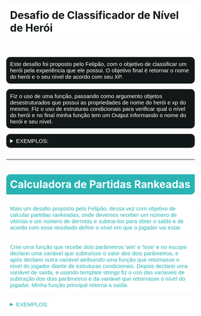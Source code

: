 <link rel="preconnect" href="https://fonts.googleapis.com">
<link rel="preconnect" href="https://fonts.gstatic.com" crossorigin>
<link href="https://fonts.googleapis.com/css2?family=Inter&display=swap" rel="stylesheet">

<h1 style="color: #121717; background-color: #fff; padding: 10px; border-radius: 10px 0;"> Desafio de Classificador de Nível de Herói </h1>
<br>


<p style="color: #fff; background-color: #121717; font-size: 15px; padding: 10px; border-radius: 10px; font-family: sans-serif;"> Este desafio foi proposto pelo Felipão, com o objetivo de classificar um herói pela experiência que ele possui. O objetivo final é retornar o nome do herói e o seu nível de acordo com seu XP. </p>

<p style="color: #fff; background-color: #121717; font-size: 15px; padding: 10px; border-radius: 10px; font-family: sans-serif"> Fiz o uso de uma função, passando como argumento objetos desestruturados que possui as propriedades de nome do herói e xp do mesmo. Fiz o uso de estruturas condicionais para verificar qual o nível do herói e no final minha função tem um Output informando o nome do herói e seu nível. </p>

<details style="background-color: #121717; color: #fff; padding: 10px; border-radius: 10px;">
<summary style="color: #fff; font-size: 15px; font-family: sans-serif">EXEMPLOS:</summary>
<hr>
<p style="font-family: 'Inter', sans-serif;">O Herói de nome MrCastle está no nível de Bronze</p>
<hr>
<p style="font-family: 'Inter', sans-serif;">O Herói de nome BatMonster está no nível de Platina</p>
<hr>
<p style="font-family: 'Inter', sans-serif;">O Herói de nome Dj está no nível de Ouro</p>
<hr>
<p style="font-family: 'Inter', sans-serif;">O Herói de nome LightRobot está no nível de Ouro</p>
<hr>
<p style="font-family: 'Inter', sans-serif;">O Herói de nome Dragon está no nível de Prata</p>
</details>

<br>
<hr>

<h1 style="background-color: #29B3B3; padding: 10px; border-radius: 10px 0; color: #fff"> Calculadora de Partidas Rankeadas </h1>


<p style="color: #29b3b3; background-color: #fff; font-size: 15px; padding: 10px; border-radius: 10px; font-family: sans-serif"> Mais um desafio proposto pelo Felipão, dessa vez com objetivo de calcular partidas rankeadas, onde devemos receber um número de vitórias e um número de derrotas e subtrai-los para obter o saldo e de acordo com esse resultado definir o nível em que o jogador vai estar. </p>

<p style="color: #29b3b3; background-color: #fff; font-size: 15px; padding: 10px; border-radius: 10px; font-family: sans-serif"> Criei uma função que recebe dois parâmetros 'win' e 'lose' e no escopo declarei uma variável que subtraísse o valor dos dois parâmetros, e após declarei outra variável atribuindo uma função que retornasse o nível do jogador diante de estruturas condicionais. Depois declarei uma variável de saída, e usando template strings fiz o uso das varíaveis de subtração dos dois parâmetros e da variável que retornasse o nível do jogador. Minha função principal retorna a saída. </p>


<details style="background-color: #fff; color: #29b3b3; padding: 10px; border-radius: 10px"> 
<summary style="font-size: 15px; font-family: sans-serif">EXEMPLOS:</summary>
<hr style="background-color: #29b3b3; border: none">
<p style="font-family: 'Inter', sans-serif;">O Herói tem um saldo de 15 e está no nível Bronze</p>
<hr style="background-color: #29b3b3; border: none">
<p style="font-family: 'Inter', sans-serif;">O Herói tem um saldo de 54 e está no nível Ouro</p>
<hr style="background-color: #29b3b3; border: none">
<p style="font-family: 'Inter', sans-serif;">O Herói tem um saldo de 26 e está no nível Prata</p>
<hr style="background-color: #29b3b3; border: none">
<p style="font-family: 'Inter', sans-serif;">O Herói tem um saldo de 30 e está no nível Prata</p>
</details>